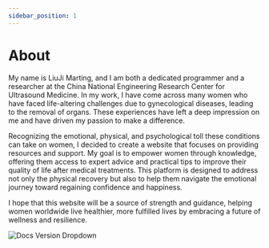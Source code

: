 ```yaml
---
sidebar_position: 1
---
```


# About

My name is LiuJi Marting, and I am both a dedicated programmer and a researcher at the China National Engineering Research Center for Ultrasound Medicine. In my work, I have come across many women who have faced life-altering challenges due to gynecological diseases, leading to the removal of organs. These experiences have left a deep impression on me and have driven my passion to make a difference.

Recognizing the emotional, physical, and psychological toll these conditions can take on women, I decided to create a website that focuses on providing resources and support. My goal is to empower women through knowledge, offering them access to expert advice and practical tips to improve their quality of life after medical treatments. This platform is designed to address not only the physical recovery but also to help them navigate the emotional journey toward regaining confidence and happiness.

I hope that this website will be a source of strength and guidance, helping women worldwide live healthier, more fulfilled lives by embracing a future of wellness and resilience.

![Docs Version Dropdown](https://pic.ladysvoa.com/upload/avatar/a1.webp)